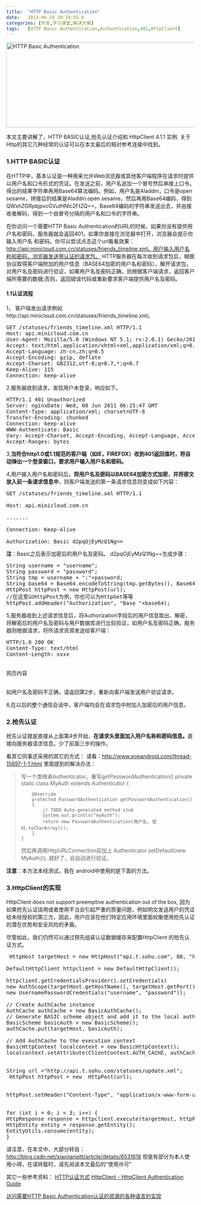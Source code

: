 ```yaml
---
title:	"HTTP Basic Authentication"
date:	2013-06-29 20:39:55.0
categories:	[开发,学习课堂,解决方案]
tags:	[HTTP Basic Authentication,Authentication,401,HttpClient]
---
```


<a href="http://www.krislq.com/wp-content/uploads/2013/06/HTTP-Basic-Authentication.png"><img src="http://www.krislq.com/wp-content/uploads/2013/06/HTTP-Basic-Authentication.png" alt="HTTP Basic Authentication" width="700" height="227" class="alignnone size-full wp-image-843 center" /></a>

本文主要讲解了，HTTP BASIC认证,抢先认证介绍和 HttpClient 4.1.1 实例.
关于 Http的其它几种经常的认证可以在本文最后的相对参考连接中找到。
<!--more-->
<h3>1.HTTP BASIC认证</h3>
在HTTP中，基本认证是一种用来允许Web浏览器或其他客户端程序在请求时提供以用户名和口令形式的凭证。在发送之前，用户名追加一个冒号然后串接上口令。得出的结果字符串再用Base64算法编码。例如，用户名是Aladdin，口令是open sesame，拼接后的结果是Aladdin:open sesame，然后再用Base64编码，得到QWxhZGRpbjpvcGVuIHNlc2FtZQ==。Base64编码的字符串发送出去，并由接收者解码，得到一个由冒号分隔的用户名和口令的字符串。

在你访问一个需要HTTP Basic Authentication的URL的时候，如果你没有提供用户名和密码，服务器就会返回401，如果你直接在浏览器中打开，浏览器会提示你输入用户名 和密码。你可以尝试点击这个url看看效果：http://api.minicloud.com.cn/statuses/friends_timeline.xml。用户输入用户名称和密码，浏览器发送带认证的请求包。 HTTP服务器在每次收到请求包后，根据协议取得客户端附加的用户信息（BASE64加密的用户名和密码），解开请求包，对用户名及密码进行验证，如果用户名及密码正确，则根据客户端请求，返回客户端所需要的数据;否则，返回错误代码或重新要求客户端提供用户名及密码。

<h4>1.1认证流程</h4>
1， 客户端发出请求例如http://api.minicloud.com.cn/statuses/friends_timeline.xml。
<pre lang="html">
GET /statuses/friends_timeline.xml HTTP/1.1
Host: api.minicloud.com.cn
User-Agent: Mozilla/5.0 (Windows NT 5.1; rv:2.0.1) Gecko/20100101 Firefox/4.0.1
Accept: text/html,application/xhtml+xml,application/xml;q=0.9,*/*;q=0.8
Accept-Language: zh-cn,zh;q=0.5
Accept-Encoding: gzip, deflate
Accept-Charset: GB2312,utf-8;q=0.7,*;q=0.7
Keep-Alive: 115
Connection: keep-alive
</pre>
2.服务器收到请求，发现用户未登录，响应如下。
<pre lang="html">
HTTP/1.1 401 Unauthorized
Server: nginxDate: Wed, 08 Jun 2011 06:25:47 GMT
Content-Type: application/xml; charset=UTF-8
Transfer-Encoding: chunked
Connection: keep-alive
WWW-Authenticate: Basic
Vary: Accept-Charset, Accept-Encoding, Accept-Language, Accept
Accept-Ranges: bytes
</pre>
3,<strong>当符合http1.0或1.1规范的客户端（如IE，FIREFOX）收到401返回值时，将自动弹出一个登录窗口，要求用户输入用户名和密码。</strong>

4,用户输入用户名和密码后，<strong>将用户名及密码以BASE64加密方式加密，并将密文放入前一条请求信息中</strong>，则客户端发送的第一条请求信息则变成如下内容：
<pre lang="html">
GET /statuses/friends_timeline.xml HTTP/1.1

Host: api.minicloud.com.cn

.......

Connection: Keep-Alive

Authorization: Basic d2pqOjEyMzQ1Ng==
</pre>
<strong>注</strong>：Basic之后表示加密后的用户名及密码。
d2pqOjEyMzQ1Ng==生成步骤：
<pre lang="java">
String username = "username";
String password = "password";
String tmp = username + ":"+password;
String base64 = Base64.encodeToString(tmp.getBytes(), Base64.DEFAULT);
HttpPost httpPost = new HttpPost(url);
//在这里以HttpPost为例，你也可以为HttpGet等等
httpPost.addHeader("Authorization", "Base "+base64);
</pre>


5,服务器收到上述请求信息后，将Authorization字段后的用户信息取出、解密，将解密后的用户名及密码与用户数据库进行比较验证，如用户名及密码正确，服务器则根据请求，将所请求资源发送给客户端：
<pre lang="html">
HTTP/1.0 200 OK
Content-Type: text/html
Content-Length: xxxx

<html>
网页内容
</html>
</pre>
如用户名及密码不正确，请返回第2步，重新向客户端发送用户验证请求。

6,在以后的整个通信会话中，客户端均会在请求包中附加入加密后的用户信息。

<h3>2.抢先认证</h3>
抢先认证就是直接从上面第4步开始，<strong>在请求头里面加入用户名称和密码信息。</strong>直接向服务器请求信息。少了前面三步的操作。

看其它同事还采用的其它的方式：
请看：http://www.eoeandroid.com/thread-15897-1-1.html
里面提到的解决办法：


<blockquote>
写一个类继承Authenticator，重写getPasswordAuthentication()
private static class MyAuth extends Authenticator
    {
        
        @Override
        protected PasswordAuthentication getPasswordAuthentication()
        {
            // TODO Auto-generated method stub
            System.out.println("myAuth");
            return new PasswordAuthentication(用户名, 密码.toCharArray());
        }
    }

然后再调用HttpURLConnection前加上 Authenticator.setDefault(new MyAuth()); 就好了，会自动进行验证。
</blockquote>

<strong>注意</strong>：本方法本经测试，我在 android中使用的是下面的方法。

<h3>3.HttpClient的实现</h3>
HttpClient does not support preemptive authentication out of the box, 因为如果抢先认证误用或者使用不当会引起严重的质量问题，例如明文发送用户的凭证给未经授权的第三方。因此，用户应该在他们特定应用环境里面权衡使用抢先认证的潜在优势和安全风险的矛盾。 

尽管如此，我们仍然可以通过预先组装认证数据缓存来配置HttpClient 的抢先认证方式。
<pre lang="java">
 HttpHost targetHost = new HttpHost("api.t.sohu.com", 80, "http");

DefaultHttpClient httpclient = new DefaultHttpClient();

httpclient.getCredentialsProvider().setCredentials(
new AuthScope(targetHost.getHostName(), targetHost.getPort()),
new UsernamePasswordCredentials("username", "password"));

// Create AuthCache instance
AuthCache authCache = new BasicAuthCache();
// Generate BASIC scheme object and add it to the local auth cache
BasicScheme basicAuth = new BasicScheme();
authCache.put(targetHost, basicAuth);

// Add AuthCache to the execution context
BasicHttpContext localcontext = new BasicHttpContext();
localcontext.setAttribute(ClientContext.AUTH_CACHE, authCache);


String url ="http://api.t.sohu.com/statuses/update.xml";
 HttpPost httpPost = new  HttpPost(url);


httpPost.setHeader("Content-Type", "application/x-www-form-urlencoded");


for (int i = 0; i < 3; i++) {
HttpResponse response = httpclient.execute(targetHost, httpPost, localcontext);
HttpEntity entity = response.getEntity();
EntityUtils.consume(entity);
}
</pre>

请注意，在本文中，大部分转自：http://blog.csdn.net/xiaojianpitt/article/details/6531818
但是有部分为本人使用小得，在请转载时，请先阅读本文最后的“使用许可”

其它一些参考资料： <a href="http://blog.csdn.net/hotnet522/article/details/5824716">HTTP认证方式</a>
<a href="http://hc.apache.org/httpclient-3.x/authentication.html#Basic">HttpClient - HttpClient Authentication Guide</a>

<a href="http://www.cnblogs.com/QLeelulu/archive/2009/11/22/1607898.html">访问需要HTTP Basic Authentication认证的资源的各种语言的实现</a>
